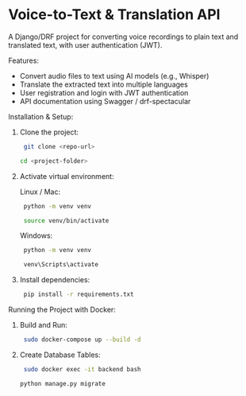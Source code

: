 # Voice-to-Text & Translation API

A Django/DRF project for converting voice recordings to plain text and translated text, with user authentication (JWT).

Features:
- Convert audio files to text using AI models (e.g., Whisper)
- Translate the extracted text into multiple languages
- User registration and login with JWT authentication
- API documentation using Swagger / drf-spectacular

Installation & Setup:

1. Clone the project:
   ```bash
    git clone <repo-url>
   ```
   ```bash
   cd <project-folder>
   ```

3. Activate virtual environment:

    Linux / Mac:
   ```bash
    python -m venv venv
   ```
   ```bash
    source venv/bin/activate
   ```

    Windows:
   ```bash
    python -m venv venv
   ```
   ```bash
    venv\Scripts\activate
   ```

3. Install dependencies:
   ```bash
    pip install -r requirements.txt
   ```

Running the Project with Docker:

1. Build and Run:
   ```bash
    sudo docker-compose up --build -d
   ```

2. Create Database Tables:
   ```bash
    sudo docker exec -it backend bash
   ```
     ```bash
     python manage.py migrate
   ```
